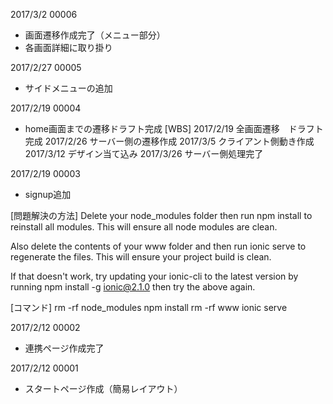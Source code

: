 2017/3/2 00006
* 画面遷移作成完了（メニュー部分）
* 各画面詳細に取り掛り

2017/2/27 00005
* サイドメニューの追加

2017/2/19 00004
* home画面までの遷移ドラフト完成
[WBS]
2017/2/19 全画面遷移　ドラフト完成
2017/2/26 サーバー側の遷移作成
2017/3/5 クライアント側動き作成
2017/3/12 デザイン当て込み
2017/3/26 サーバー側処理完了

2017/2/19 00003
* signup追加

[問題解決の方法]
Delete your node_modules folder then run npm install to reinstall all modules. 
This will ensure all node modules are clean.

Also delete the contents of your www folder and then run ionic serve to regenerate the files. 
This will ensure your project build is clean.

If that doesn't work, try updating your ionic-cli to the latest version by running npm install -g ionic@2.1.0 then try the above again.

[コマンド]
rm -rf node_modules
npm install
rm -rf www
ionic serve

2017/2/12 00002
* 連携ページ作成完了

2017/2/12 00001
* スタートページ作成（簡易レイアウト）
